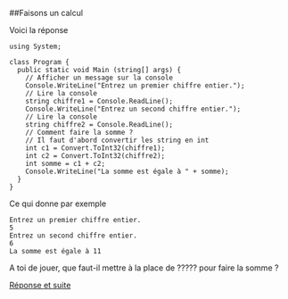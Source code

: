 ##Faisons un calcul

Voici la réponse

```
using System;

class Program {
  public static void Main (string[] args) {
    // Afficher un message sur la console
    Console.WriteLine("Entrez un premier chiffre entier.");
    // Lire la console
    string chiffre1 = Console.ReadLine();
    Console.WriteLine("Entrez un second chiffre entier.");
    // Lire la console
    string chiffre2 = Console.ReadLine();
    // Comment faire la somme ?
    // Il faut d'abord convertir les string en int
    int c1 = Convert.ToInt32(chiffre1);
    int c2 = Convert.ToInt32(chiffre2);
    int somme = c1 + c2;
    Console.WriteLine("La somme est égale à " + somme);
  }
}
```
Ce qui donne par exemple
```
Entrez un premier chiffre entier.
5
Entrez un second chiffre entier.
6
La somme est égale à 11
```

A toi de jouer, que faut-il mettre à la place de ????? pour faire la somme ?

[Réponse et suite](03_01_TP.md)
